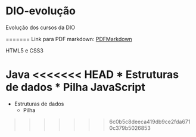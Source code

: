 # DIO-evolução
Evolução dos cursos da DIO

=======
Link para PDF markdown: [PDFMarkdown](https://github.com/gustavoguanabara/git-github/blob/master/manuais-PDF/guia-markdown.pdf)

HTML5 e CSS3

Java
<<<<<<< HEAD
	* Estruturas de dados
		* Pilha
JavaScript
=======
* Estruturas de dados
	* Pilha
>>>>>>> 6c0b5c8deeca419db9ce2fda6710c379b5026853


